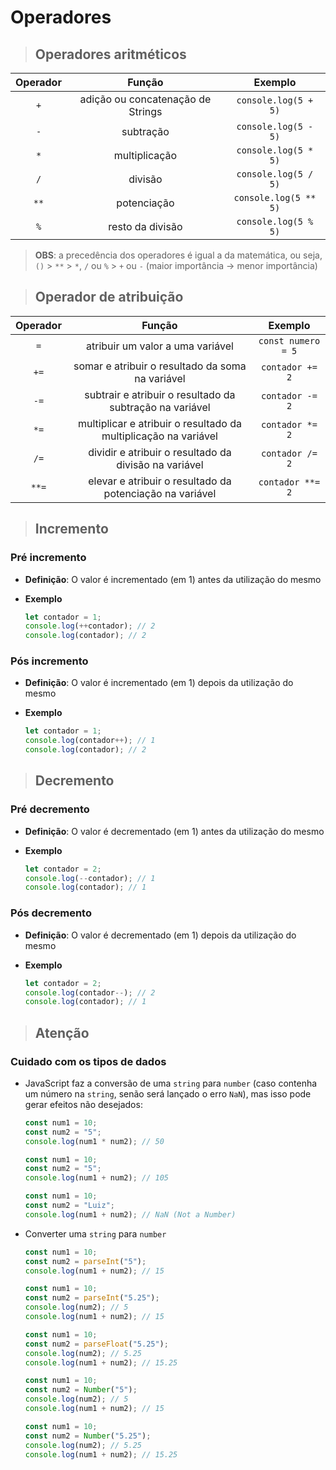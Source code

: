 # Operadores

> ## **Operadores aritméticos**

| Operador |              Função               |        Exemplo        |
| :------: | :-------------------------------: | :-------------------: |
|   `+`    | adição ou concatenação de Strings | `console.log(5 + 5)`  |
|   `-`    |             subtração             | `console.log(5 - 5)`  |
|   `*`    |           multiplicação           | `console.log(5 * 5)`  |
|   `/`    |              divisão              | `console.log(5 / 5)`  |
|   `**`   |            potenciação            | `console.log(5 ** 5)` |
|   `%`    |         resto da divisão          | `console.log(5 % 5)`  |

> **OBS**: a precedência dos operadores é igual a da matemática, ou seja, `()` > `**` > `*`, `/` ou `%` > `+` ou `-` (maior importância -> menor importância)

> ## **Operador de atribuição**

| Operador |                             Função                              |      Exemplo       |
| :------: | :-------------------------------------------------------------: | :----------------: |
|   `=`    |                atribuir um valor a uma variável                 | `const numero = 5` |
|   `+=`   |        somar e atribuir o resultado da soma na variável         |  `contador += 2`   |
|   `-=`   |    subtrair e atribuir o resultado da subtração na variável     |  `contador -= 2`   |
|   `*=`   | multiplicar e atribuir o resultado da multiplicação na variável |  `contador *= 2`   |
|   `/=`   |      dividir e atribuir o resultado da divisão na variável      |  `contador /= 2`   |
|  `**=`   |    elevar e atribuir o resultado da potenciação na variável     |  `contador **= 2`  |

> ## **Incremento**

### **Pré incremento**

- **Definição**: O valor é incrementado (em 1) antes da utilização do mesmo

- **Exemplo**

  ```js
  let contador = 1;
  console.log(++contador); // 2
  console.log(contador); // 2
  ```

### **Pós incremento**

- **Definição**: O valor é incrementado (em 1) depois da utilização do mesmo

- **Exemplo**

  ```js
  let contador = 1;
  console.log(contador++); // 1
  console.log(contador); // 2
  ```

> ## **Decremento**

### **Pré decremento**

- **Definição**: O valor é decrementado (em 1) antes da utilização do mesmo

- **Exemplo**

  ```js
  let contador = 2;
  console.log(--contador); // 1
  console.log(contador); // 1
  ```

### **Pós decremento**

- **Definição**: O valor é decrementado (em 1) depois da utilização do mesmo

- **Exemplo**

  ```js
  let contador = 2;
  console.log(contador--); // 2
  console.log(contador); // 1
  ```

> ## **Atenção**

### **Cuidado com os tipos de dados**

- JavaScript faz a conversão de uma `string` para `number` (caso contenha um número na `string`, senão será lançado o erro `NaN`), mas isso pode gerar efeitos não desejados:

  ```js
  const num1 = 10;
  const num2 = "5";
  console.log(num1 * num2); // 50
  ```

  ```js
  const num1 = 10;
  const num2 = "5";
  console.log(num1 + num2); // 105
  ```

  ```js
  const num1 = 10;
  const num2 = "Luiz";
  console.log(num1 + num2); // NaN (Not a Number)
  ```

- Converter uma `string` para `number`

  ```js
  const num1 = 10;
  const num2 = parseInt("5");
  console.log(num1 + num2); // 15
  ```

  ```js
  const num1 = 10;
  const num2 = parseInt("5.25");
  console.log(num2); // 5
  console.log(num1 + num2); // 15
  ```

  ```js
  const num1 = 10;
  const num2 = parseFloat("5.25");
  console.log(num2); // 5.25
  console.log(num1 + num2); // 15.25
  ```

  ```js
  const num1 = 10;
  const num2 = Number("5");
  console.log(num2); // 5
  console.log(num1 + num2); // 15
  ```

  ```js
  const num1 = 10;
  const num2 = Number("5.25");
  console.log(num2); // 5.25
  console.log(num1 + num2); // 15.25
  ```
